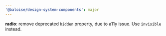 ```yaml
---
'@baloise/design-system-components': major
---
```


**radio**: remove deprecated `hidden` property, due to a11y issue. Use `invisible` instead.
